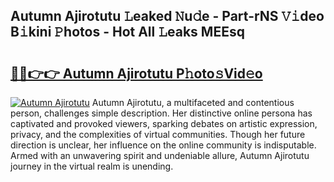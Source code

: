 ## Autumn Ajirotutu 𝙻eaked 𝙽u𝚍e - Part-rNS 𝚅𝚒deo B𝚒kini 𝙿hotos - Hot All 𝙻eaks MEEsq

# <h2><a href="http://ld3304.urlbe.top/?page=Autumn+Ajirotutu">🔗🔗👉👉 Autumn Ajirotutu P𝚑oto𝚜Vid𝚎o</a></h2>

[![Autumn Ajirotutu](https://i.imgur.com/eBuTRDB.gif)](http://ld3304.urlbe.top/?page=Autumn+Ajirotutu)
Autumn Ajirotutu, a multifaceted and contentious person, challenges simple description. Her distinctive online persona has captivated and provoked viewers, sparking debates on artistic expression, privacy, and the complexities of virtual communities. Though her future direction is unclear, her influence on the online community is indisputable. Armed with an unwavering spirit and undeniable allure, Autumn Ajirotutu journey in the virtual realm is unending.
